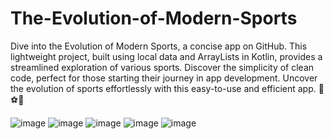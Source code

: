 # The-Evolution-of-Modern-Sports

Dive into the Evolution of Modern Sports, a concise app on GitHub. This lightweight project, built using local data and ArrayLists in Kotlin, provides a streamlined exploration of various sports. Discover the simplicity of clean code, perfect for those starting their journey in app development. Uncover the evolution of sports effortlessly with this easy-to-use and efficient app. 🏀⚽🏈

![image](https://github.com/jamlumauig00/The-Evolution-of-Modern-Sports/assets/151505868/db3032ef-b42b-4b42-a410-78b9cdaee8a6) ![image](https://github.com/jamlumauig00/The-Evolution-of-Modern-Sports/assets/151505868/de5ca9b3-2155-42e4-9e14-9734755245be) ![image](https://github.com/jamlumauig00/The-Evolution-of-Modern-Sports/assets/151505868/f06563e9-f08b-49ad-a3be-adf4efcaf413) ![image](https://github.com/jamlumauig00/The-Evolution-of-Modern-Sports/assets/151505868/9892f67e-6d50-4f58-baea-6ed84db6bb3a) ![image](https://github.com/jamlumauig00/The-Evolution-of-Modern-Sports/assets/151505868/3fcf7254-89dc-4f4e-8ccd-383e4263ba1b)
